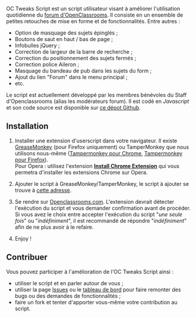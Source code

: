 OC Tweaks Script est un script utilisateur visant à améliorer l'utilisation quotidienne du [forum d'OpenClassrooms](https://openclassrooms.com/forum/).
Il consiste en un ensemble de petites retouches de mise en forme et de fonctionnalités. Entre autres :

* Option de masquage des sujets épinglés ;
* Boutons de saut en haut / bas de page ;
* Infobulles jQuery ;
* Correction de largeur de la barre de recherche ;
* Correction du positionnement des sujets fermés ;
* Correction police Aileron ;
* Masquage du bandeau de pub dans les sujets du form ;
* Ajout du lien "Forum" dans le menu principal ;
* etc.

Le script est actuellement développé par les membres bénévoles du Staff d'Openclassrooms (alias les modérateurs forum). Il est codé en *Javascript* et son code source est disponible sur [ce dépot Github](https://github.com/L0Lock/OCTweaksScript).

## Installation

1. Installer une extension d'userscript dans votre navigateur.
Il existe [GreaseMonkey](https://addons.mozilla.org/fr/firefox/addon/greasemonkey/) (pour Firefox uniquement) ou TamperMonkey que nous utilisons nous-même ([Tampermonkey pour Chrome](https://chrome.google.com/webstore/detail/tampermonkey/dhdgffkkebhmkfjojejmpbldmpobfkfo?hl=fr), [Tampermonkey pour Firefox](https://addons.mozilla.org/en-US/firefox/addon/tampermonkey/)).  
Pour Opera : utilisez l'extension **[Install Chrome Extension](https://addons.opera.com/fr/extensions/details/install-chrome-extensions/)** qui vous permetra d'installer les extensions Chrome sur Opera.

2. Ajouter le script à GreaseMonkey/TamperMonkey, le script à ajouter se trouve à [cette adresse](https://raw.githubusercontent.com/L0Lock/OCTweaksScript/master/octs.js "lien vers le script OCTweaks").
3. Se rendre sur [Openclassrooms.com](https://openclassrooms.com). L'extension devrait détecter l'exécution du script et vous demander confirmation avant de procéder. Si vous avez le choix entre accepter l'exécution du script "*une seule fois*" ou "*indéfiniment*", il est recommandé de répondre "*indéfiniment*" afin de ne plus avoir à le refaire.
4. Enjoy !

## Contribuer

Vous pouvez participer à l'amélioration de l'OC Tweaks Script ainsi :

- utiliser le script et en parler autour de vous ;
- utiliser la page [Issues](https://github.com/L0Lock/OCTweaksScript/issues) ou le [tableau de bord](https://github.com/L0Lock/OCTweaksScript/projects/1) pour faire remonter des bugs ou des demandes de fonctionnalités ;
- faire un fork et tenter d'apporter vous-même votre contribution au script.
